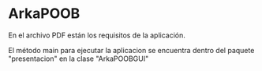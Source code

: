 # ArkaPOOB

En el archivo PDF están los requisitos de la aplicación.

El método main para ejecutar la aplicacion se encuentra dentro del paquete "presentacion" en la clase "ArkaPOOBGUI"
